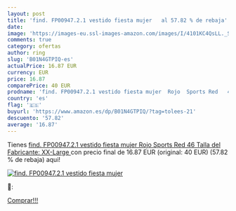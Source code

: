 ```yaml
---
layout: post
title: 'find. FP00947.2.1 vestido fiesta mujer   al 57.82 % de rebaja'
date: 
image: 'https://images-eu.ssl-images-amazon.com/images/I/4101KC4QsLL._SL200_.jpg'
comments: true
category: ofertas
author: ring
slug: 'B01N4GTPIQ-es'
actualPrice: 16.87 EUR
currency: EUR
price: 16.87
comparePrice: 40 EUR
prodname: 'find. FP00947.2.1 vestido fiesta mujer  Rojo  Sports Red   46  Talla del Fabricante: XX-Large '
country: 'es'
flag: '🇪🇸'
buyurl: 'https://www.amazon.es/dp/B01N4GTPIQ/?tag=tolees-21'
descuento: '57.82'
average: '16.87'
---
```


Tienes [find. FP00947.2.1 vestido fiesta mujer  Rojo  Sports Red   46  Talla del Fabricante: XX-Large ](https://www.amazon.es/dp/B01N4GTPIQ/?tag=tolees-21) con precio final de  16.87 EUR (original: 40 EUR) (57.82 %  de rebaja) aqui!

[![find. FP00947.2.1 vestido fiesta mujer  ](https://images-eu.ssl-images-amazon.com/images/I/4101KC4QsLL._SL200_.jpg)](https://www.amazon.es/dp/B01N4GTPIQ/?tag=tolees-21)

🔎:


[Comprar!!!](https://www.amazon.es/dp/B01N4GTPIQ/?tag=tolees-21)
